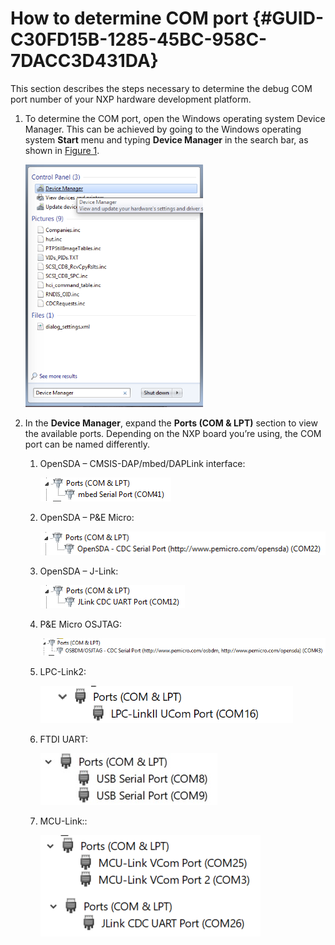 # How to determine COM port {#GUID-C30FD15B-1285-45BC-958C-7DACC3D431DA}

This section describes the steps necessary to determine the debug COM port number of your NXP hardware development platform.

1.  To determine the COM port, open the Windows operating system Device Manager. This can be achieved by going to the Windows operating system **Start** menu and typing **Device Manager** in the search bar, as shown in [Figure 1](#FIG_DEVICEMANAGER).

    ![](../images/device_manager.png "Device Manager")

2.  In the **Device Manager**, expand the **Ports \(COM &amp; LPT\)** section to view the available ports. Depending on the NXP board you’re using, the COM port can be named differently.

    1.  OpenSDA – CMSIS-DAP/mbed/DAPLink interface:

        ![](../images/opensda_cmsis_dap.png "OpenSDA – CMSIS-DAP/mbed/DAPLink interface")

    2.  OpenSDA – P&amp;E Micro:

        ![](../images/opensda_pe_micro.png "OpenSDA – P&E Micro")

    3.  OpenSDA – J-Link:

        ![](../images/opensda_jlink.png "OpenSDA – J-Link")

    4.  P&amp;E Micro OSJTAG:

        ![](../images/pe_micro_osjtag.png "P&E Micro OSJTAG")

    5.  LPC-Link2:

        ![](../images/lpc-link2.png "LPC-Link2")

    6.  FTDI UART:

        ![](../images/ftdi_uart.png "FTDI UART")

    7.  MCU-Link::

        ![](../images/how_to_determine_com_port.png "MCU-Link")


